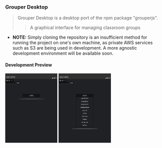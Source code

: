 ### Grouper Desktop


> Grouper Desktop is a desktop port of the npm package "grouperjs".
>
> > A graphical interface for managing classroom groups

- __NOTE:__ Simply cloning the repository is an insufficient method for running the project on one's own machine, as private AWS services such as S3 are being used in development.  A more agnostic development environment will be available soon.  

#### **Development Preview**

<img src="./imgs/Web%20capture_15-2-2023_16350_localhost.jpeg" width="33%" height="33%"/>
<img src="./imgs/Web%20capture_15-2-2023_163638_localhost.jpeg" width="33%" height="33%"/>
